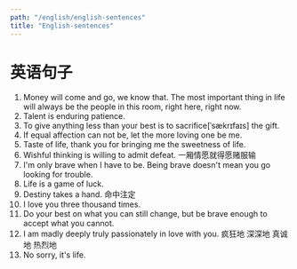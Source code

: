 ```yaml
---
path: "/english/english-sentences"
title: "English-sentences"
---
```


# 英语句子

1. Money will come and go, we know that. The most important thing in life will always be the people in this room, right here, right now.
2. Talent is enduring patience.
3. To give anything less than your best is to sacrifice[ˈsækrɪfaɪs]  the gift.
4. If equal affection can not be, let the more loving one be me.
5. Taste of life, thank you for bringing me the sweetness of life.
6. Wishful thinking is willing to admit defeat. 一厢情愿就得愿赌服输
7. I'm only brave when I have to be. Being brave doesn't mean you go looking for trouble.
8. Life is a game of luck.
9. Destiny takes a hand. 命中注定
10. I love you three thousand times.
11. Do your best on what you can still change, but be brave enough to accept what you cannot.
12. I am madly deeply truly passionately in love with you. 疯狂地 深深地 真诚地 热烈地
13. No sorry, it's life.



